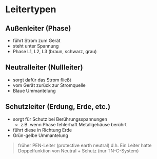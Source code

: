 # Leitertypen

## Außenleiter (Phase)
- führt Strom zum Gerät
- steht unter Spannung
- Phase L1, L2, L3 (braun, schwarz, grau)

## Neutralleiter (Nullleiter)
- sorgt dafür das Strom fließt
- vom Gerät zurück zur Stromquelle
- Blaue Ummantelung

## Schutzleiter (Erdung, Erde, etc.)
- sorgt für Schutz bei Berührungsspannungen
  - z.B. wenn Phase fehlerhaft Metallgehäuse berührt
- führt diese in Richtung Erde
- Grün-gelbe Ummantelung

> früher PEN-Leiter (protective earth neutral)
d.h. Ein Leiter hatte Doppelfunktion von Neutral + Schutz (nur TN-C-System)